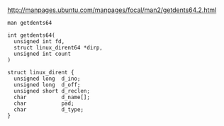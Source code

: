 ###
http://manpages.ubuntu.com/manpages/focal/man2/getdents64.2.html

```
man getdents64

int getdents64(
  unsigned int fd, 
  struct linux_dirent64 *dirp,
  unsigned int count
)

struct linux_dirent {
  unsigned long  d_ino;
  unsigned long  d_off;
  unsigned short d_reclen;
  char           d_name[];
  char           pad;
  char           d_type;
}

```
